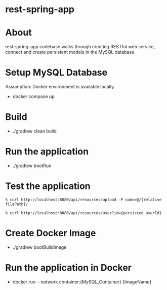 # rest-spring-app

# About
rest-spring-app codebase walks through creating RESTful web service, connect and create persistent models in the MySQL database.

# Setup MySQL Database
Assumption: Docker environment is available locally.
- docker compose up

# Build
- ./gradlew clean build

# Run the application
- ./gradlew bootRun

# Test the application

``% curl http://localhost:8080/api/resources/upload -F name=@/{relative filePath}/``

``% curl http://localhost:8080/api/resources/user?id={persisted userId}``

# Create Docker Image
- ./gradlew bootBuildImage

# Run the application in Docker
- docker run --network container:{MySQL_Container} {ImageName}
